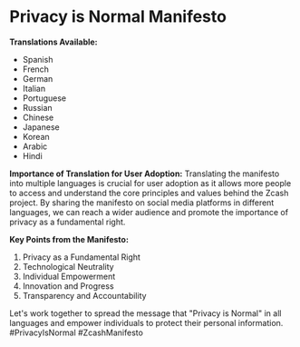# Privacy is Normal Manifesto

**Translations Available:**
- Spanish
- French
- German
- Italian
- Portuguese
- Russian
- Chinese
- Japanese
- Korean
- Arabic
- Hindi

**Importance of Translation for User Adoption:**
Translating the manifesto into multiple languages is crucial for user adoption as it allows more people to access and understand the core principles and values behind the Zcash project. By sharing the manifesto on social media platforms in different languages, we can reach a wider audience and promote the importance of privacy as a fundamental right.

**Key Points from the Manifesto:**
1. Privacy as a Fundamental Right
2. Technological Neutrality
3. Individual Empowerment
4. Innovation and Progress
5. Transparency and Accountability

Let's work together to spread the message that "Privacy is Normal" in all languages and empower individuals to protect their personal information. #PrivacyIsNormal #ZcashManifesto
